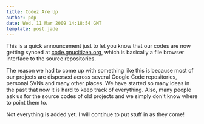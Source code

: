 ```yaml
---
title: Codez Are Up
author: pdp
date: Wed, 11 Mar 2009 14:18:54 GMT
template: post.jade
---
```


This is a quick announcement just to let you know that our codes are now getting synced at [code.gnucitizen.org](http://code.gnucitizen.org), which is basically a file browser interface to the source repositories.

The reason we had to come up with something like this is because most of our projects are dispersed across several Google Code repositories, personal SVNs and many other places. We have started so many ideas in the past that now it is hard to keep track of everything. Also, many people ask us for the source codes of old projects and we simply don't know where to point them to.

Not everything is added yet. I will continue to put stuff in as they come!
